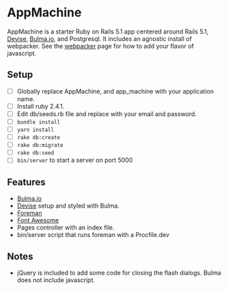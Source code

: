 # AppMachine

AppMachine is a starter Ruby on Rails 5.1 app centered around Rails 5.1,
[Devise](https://github.com/plataformatec/devise),
[Bulma.io](http://bulma.io/), and Postgresql.
It includes an agnostic install of webpacker.
See the [webpacker](https://github.com/rails/webpacker) page for how to add your flavor of javascript.

## Setup

- [ ] Globally replace AppMachine, and app_machine with your application name.
- [ ] Install ruby 2.4.1.
- [ ] Edit db/seeds.rb file and replace with your email and password.
- [ ] `bundle install`
- [ ] `yarn install`
- [ ] `rake db:create`
- [ ] `rake db:migrate`
- [ ] `rake db:seed`
- [ ] `bin/server` to start a server on port 5000

## Features

* [Bulma.io](http://bulma.io/)
* [Devise](https://github.com/plataformatec/devise) setup and styled with Bulma.
* [Foreman](https://github.com/ddollar/foreman)
* [Font Awesome](https://github.com/FortAwesome/font-awesome-sass)
* Pages controller with an index file.
* bin/server script that runs foreman with a Procfile.dev

## Notes

* jQuery is included to add some code for closing the flash dialogs. Bulma does not include javascript.
